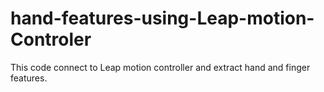 # hand-features-using-Leap-motion-Controler

This code connect to Leap motion controller and extract hand and finger features.
